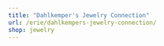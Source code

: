 ```yaml
---
title: "Dahlkemper's Jewelry Connection"
url: /erie/dahlkempers-jewelry-connection/
shop: jewelry
---
```

